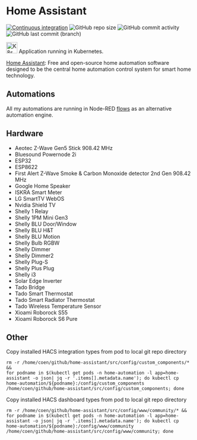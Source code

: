 # Home Assistant

[![Continuous integration](https://github.com/x-real-ip/home-assistant/actions/workflows/ci.yaml/badge.svg)](https://github.com/x-real-ip/home-assistant/actions/workflows/ci.yaml)
![GitHub repo size](https://img.shields.io/github/repo-size/x-real-ip/home-assistant?logo=Github)
![GitHub commit activity](https://img.shields.io/github/commit-activity/y/x-real-ip/home-assistant?logo=github)
![GitHub last commit (branch)](https://img.shields.io/github/last-commit/x-real-ip/home-assistant/main?logo=github)

<img src="https://github.com/x-real-ip/kubernetes-gitops/blob/main/assets/img/k8s.png?raw=true" alt="K8s" style="height: 30px; width:30px;"/>
Application running in Kubernetes.

[Home Assistant](https://www.home-assistant.io/): Free and open-source home
automation software designed to be the central home automation control system
for smart home technology.

## Automations

All my automations are running in Node-RED
[flows](https://github.com/x-real-ip/node-red/tree/main/src/data) as an
alternative automation engine.

## Hardware

- Aeotec Z-Wave Gen5 Stick 908.42 MHz
- Bluesound Powernode 2i
- ESP32
- ESP8622
- First Alert Z-Wave Smoke & Carbon Monoxide detector 2nd Gen 908.42 MHz
- Google Home Speaker
- ISKRA Smart Meter
- LG SmartTV WebOS
- Nvidia Shield TV
- Shelly 1 Relay
- Shelly 1PM Mini Gen3
- Shelly BLU Door/Window
- Shelly BLU H&T
- Shelly BLU Motion
- Shelly Bulb RGBW
- Shelly Dimmer
- Shelly Dimmer2
- Shelly Plug-S
- Shelly Plus Plug
- Shelly i3
- Solar Edge Inverter
- Tado Bridge
- Tado Smart Thermostat
- Tado Smart Radiator Thermostat
- Tado Wireless Temperature Sensor
- Xioami Roborock S55
- Xioami Roborock S6 Pure

## Other

Copy installed HACS integration types from pod to local git repo directory

```console
rm -r /home/coen/github/home-assistant/src/config/custom_components/* &&
for podname in $(kubectl get pods -n home-automation -l app=home-assistant -o json| jq -r '.items[].metadata.name'); do kubectl cp home-automation/${podname}:/config/custom_components /home/coen/github/home-assistant/src/config/custom_components; done
```

Copy installed HACS dashboard types from pod to local git repo directory
```console
rm -r /home/coen/github/home-assistant/src/config/www/community/* &&
for podname in $(kubectl get pods -n home-automation -l app=home-assistant -o json| jq -r '.items[].metadata.name'); do kubectl cp home-automation/${podname}:/config/www/community /home/coen/github/home-assistant/src/config/www/community; done
```